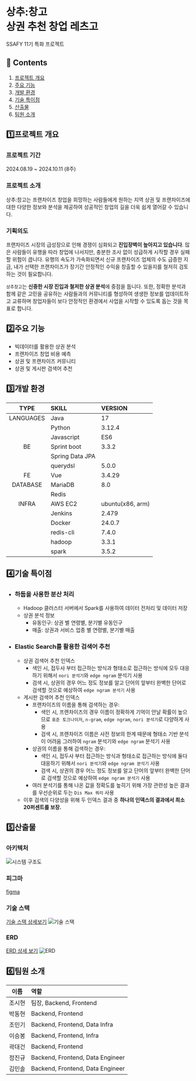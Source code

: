 # 상추:창고 <br>상권 추천 창업 레츠고
SSAFY 11기 특화 프로젝트 

## 📜 Contents
 1. [프로젝트 개요](#1️⃣프로젝트-개요)
 2. [주요 기능](#2️⃣주요-기능)
 3. [개발 환경](#3️⃣개발-환경)
 4. [기술 특이점](#4️⃣기술-특이점)
 5. [산출물](#5️⃣산출물)
 6. [팀원 소개](#6️⃣팀원-소개)

## 1️⃣프로젝트 개요
### 프로젝트 기간
2024.08.19 ~ 2024.10.11 (8주)

### 프로젝트 소개
상추:창고는 프랜차이즈 창업을 희망하는 사람들에게 원하는 지역 상권 및 프랜차이즈에 대한 다양한 정보와 분석을 제공하여 성공적인 창업의 길을 더욱 쉽게 열어갈 수 있습니다.

### 기획의도
프랜차이즈 시장의 급성장으로 인해 경쟁이 심화되고 **진입장벽이 높아지고 있습니다**. 많은 사람들이 유행을 따라 창업에 나서지만, 충분한 조사 없이 성급하게 시작할 경우 실패할 위험이 큽니다. 유행의 속도가 가속화되면서 신규 프랜차이즈 업체의 수도 급증한 지금, 내가 선택한 프랜차이즈가 장기간 안정적인 수익을 창출할 수 있을지를 철저히 검토하는 것이 필요합니다.

 `상추창고`는 **신중한 시장 진입과 철저한 상권 분석**에 중점을 둡니다. 또한, 정확한 분석과 함께 같은 고민을 공유하는 사람들과의 커뮤니티를 형성하여 생생한 정보를 업데이트하고 교류하며 창업자들이 보다 안정적인 환경에서 사업을 시작할 수 있도록 돕는 것을 목표로 합니다.

## 2️⃣주요 기능 
- 빅데이터를 활용한 상권 분석
- 프랜차이즈 창업 비용 예측
- 상권 및 프랜차이즈 커뮤니티
- 상권 및 게시판 검색어 추천 


## 3️⃣개발 환경

|   TYPE    | SKILL           | VERSION          |
| :-------: | :-------------- | :--------------- |
| LANGUAGES | Java            | 17           |
|           | Python          | 3.12.4              |
|           | Javascript      | ES6              |
| BE | Sprint boot     | 3.3.2           |
|           | Spring Data JPA |                  |
|           | querydsl |       5.0.0           |
|  FE         | Vue           | 3.4.29               |
| DATABASE  | MariaDB           | 8.0              |
|           | Redis           |                  |
|   INFRA   | AWS EC2         | ubuntu(x86, arm) |
|           | Jenkins         |        2.479          |
|           | Docker          |        24.0.7         |
|           | redis-cli           |      7.4.0            |
|           | hadoop           |      3.3.1           |
|           | spark           |         3.5.2         |




## 4️⃣기술 특이점 

- ### 하둡을 사용한 분산 처리
    - Hadoop 클러스터 서버에서 Spark를 사용하여 데이터 전처리 및 데이터 저장
    - 상권 분석 정보
        - 유동인구: 상권 별 연령별, 분기별 유동인구
        - 매출: 상권과 서비스 업종 별 연령별, 분기별 매출

- ### Elastic Search를 활용한 검색어 추천
    - 상권 검색어 추천 인덱스 
        - 색인 시, 접두사 부터 접근하는 방식과 형태소로 접근하는 방식에 모두 대응하기 위해서 `nori 분석기`와 `edge ngram` 분석기 사용
        - 검색 시, 상권의 경우 어느 정도 정보를 알고 단어의 앞부터 완벽한 단어로 검색할 것으로 예상하여 `edge ngram 분석기` 사용
    - 게시판 검색어 추천 인덱스
        - 프랜차이즈의 이름을 통해 검색하는 경우:
            - 색인 시, 프랜차이즈의 경우 이름이 정확하게 기억이 안날 확률이 높으므로 `표준 토크나이저`, `n-gram`, `edge ngram`, `nori 분석기`로 다양하게 사용 
            - 검색 시, 프랜차이즈 이름은 사전 정보의 한계 때문에 형태소 기반 분석이 어려움 그러하여 `ngram` 분석기와 `edge ngram` 분석기 사용
        - 상권의 이름을 통해 검색하는 경우:
            - 색인 시, 접두사 부터 접근하는 방식과 형태소로 접근하는 방식에 둘다 대응하기 위해서 `nori 분석기`와 `edge ngram 분석기` 사용
            - 검색 시, 상권의 경우 어느 정도 정보를 알고 단어의 앞부터 완벽한 단어로 검색할 것으로 예상하여 `edge ngram 분석기` 사용
        - 여러 분석기를 통해 나온 값을 정확도를 높히기 위해 가장 관련성 높은 결과를 우선순위로 두는 `Dis Max 쿼리` 사용 
    - 이후 검색의 다양성을 위해 두 인덱스 결과 중 **하나의 인덱스의 결과에서 최소 20퍼센트를 보장.**



## 5️⃣산출물 

### 아키텍처
![시스템 구조도](/image/시스템구조도.png)

### 피그마
[figma](https://www.figma.com/design/tde91Y45Rt5Eoyb0AAtLZy/D108-%ED%8A%B9%ED%99%94%ED%94%84%EB%A1%9C%EC%A0%9D%ED%8A%B8?node-id=0-1&node-type=canvas&t=2XqcXYVPhUk2vsCN-0)

### 기술 스택
[기술 스택 상세보기](https://radial-detective-510.notion.site/4cd2ec1bd67442e1a89a33d81e0accd3)
![기술 스택](/image/기술스택.PNG)

### ERD
[ERD 상세 보기](https://www.erdcloud.com/d/3kkFXSxpjhoWZ3LYJ) 
![ERD](/image/ERD.png)


## 6️⃣팀원 소개

|  이름  | 역할                                                                             |
| :----: | :------------------------------------------------------------------------------- |
| 조시현 |  팀장, Backend, Frontend          |
| 박동현 |  Backend, Frontend                |
| 조민기 |  Backend, Frontend, Data Infra    |
| 이승봉 |  Backend, Frontend, Infra         |
| 곽대건 |  Backend, Frontend                |
| 정진규 |  Backend, Frontend, Data Engineer |
| 김민솔 |  Backend, Frontend, Data Engineer |

